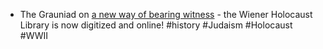 - The Grauniad on [a new way of bearing witness](https://www.theguardian.com/world/2025/jan/27/holocaust-archive-online-wiener-library) - the Wiener Holocaust Library is now digitized and online! #history #Judaism #Holocaust #WWII